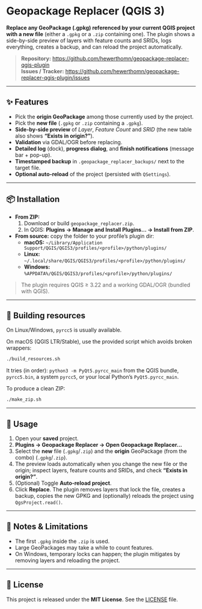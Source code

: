 # Geopackage Replacer (QGIS 3)

**Replace any GeoPackage (.gpkg) referenced by your current QGIS project with a new file** (either a `.gpkg` or a `.zip` containing one). The plugin shows a side-by-side preview of layers with feature counts and SRIDs, logs everything, creates a backup, and can reload the project automatically.

> **Repository:** <https://github.com/hewerthomn/geopackage-replacer-qgis-plugin>  
> **Issues / Tracker:** <https://github.com/hewerthomn/geopackage-replacer-qgis-plugin/issues>

---

## ✨ Features
- Pick the **origin GeoPackage** among those currently used by the project.
- Pick the **new file** (`.gpkg` or `.zip` containing a `.gpkg`).
- **Side-by-side preview** of *Layer*, *Feature Count* and *SRID* (the new table also shows **“Exists in origin?”**).
- **Validation** via GDAL/OGR before replacing.
- **Detailed log** (dock), **progress dialog**, and **finish notifications** (message bar + pop-up).
- **Timestamped backup** in `.geopackage_replacer_backups/` next to the target file.
- **Optional auto-reload** of the project (persisted with `QSettings`).

---

## 📦 Installation
- **From ZIP:**
  1. Download or build `geopackage_replacer.zip`.
  2. In QGIS: **Plugins → Manage and Install Plugins… → Install from ZIP**.
- **From source:** copy the folder to your profile’s plugin dir:
  - **macOS:** `~/Library/Application Support/QGIS/QGIS3/profiles/<profile>/python/plugins/`
  - **Linux:** `~/.local/share/QGIS/QGIS3/profiles/<profile>/python/plugins/`
  - **Windows:** `%APPDATA%/QGIS/QGIS3/profiles/<profile>/python/plugins/`

> The plugin requires QGIS ≥ 3.22 and a working GDAL/OGR (bundled with QGIS).

---

## 🔧 Building resources
On Linux/Windows, `pyrcc5` is usually available.

On macOS (QGIS LTR/Stable), use the provided script which avoids broken wrappers:
```bash
./build_resources.sh
```

It tries (in order): `python3 -m PyQt5.pyrcc_main` from the QGIS bundle, `pyrcc5.bin`, a system `pyrcc5`, or your local Python’s `PyQt5.pyrcc_main`.

To produce a clean ZIP:

```bash
./make_zip.sh
```

---

## 🚀 Usage

1. Open your **saved** project.
2. **Plugins → Geopackage Replacer → Open Geopackage Replacer…**
3. Select the **new** file (`.gpkg`/`.zip`) and the **origin** GeoPackage (from the combo) (`.gpkg`/`.zip`).
4. The preview loads automatically when you change the new file or the origin; inspect layers, feature counts and SRIDs, and check **“Exists in origin?”**.
5. (Optional) Toggle **Auto‑reload project**.
6. Click **Replace**. The plugin removes layers that lock the file, creates a backup, copies the new GPKG and (optionally) reloads the project using `QgsProject.read()`.

---

## 📝 Notes & Limitations

- The first `.gpkg` inside the `.zip` is used.
- Large GeoPackages may take a while to count features.
- On Windows, temporary locks can happen; the plugin mitigates by removing layers and reloading the project.

---


## 📄 License

This project is released under the **MIT License**. See the [LICENSE](LICENSE) file.